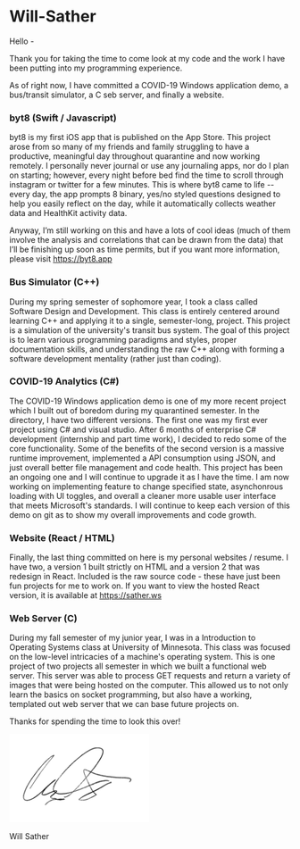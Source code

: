 # Will-Sather

Hello -

Thank you for taking the time to come look at my code and the work I have been putting into my programming experience.  

As of right now, I have committed a COVID-19 Windows application demo, a bus/transit simulator, a C seb server, and finally a website. 

### byt8 (Swift / Javascript)

byt8 is my first iOS app that is published on the App Store.  This project arose from so many of my friends and family struggling to have a productive, meaningful day throughout quarantine and now working remotely.  I personally never journal or use any journaling apps, nor do I plan on starting; however, every night before bed find the time to scroll through instagram or twitter for a few minutes.  This is where byt8 came to life -- every day, the app prompts 8 binary, yes/no styled questions designed to help you easily reflect on the day, while it automatically collects weather data and HealthKit activity data.

Anyway, I’m still working on this and have a lots of cool ideas (much of them involve the analysis and correlations that can be drawn from the data) that I’ll be finishing up soon as time permits, but if you want more information, please visit https://byt8.app

### Bus Simulator (C++)

During my spring semester of sophomore year, I took a class called Software Design and Development. This class is entirely centered around learning C++ and applying it to a single, semester-long, project.  This project is a simulation of the university's transit bus system.  The goal of this project is to learn various programming paradigms and styles, proper documentation skills, and understanding the raw C++  along with forming a software development mentality (rather just than coding). 


### COVID-19 Analytics (C#)

The COVID-19 Windows application demo is one of my more recent project which I built out of boredom during my quarantined semester.  In the directory, I have two different versions.  The first one was my first ever project using C# and visual studio.  After 6 months of enterprise C# development (internship and part time work), I decided to redo some of the core functionality.  Some of the benefits of the second version is a massive runtime improvement, implemented a API consumption using JSON, and just overall better file management and code health.  This project has been an ongoing one and I will continue to upgrade it as I have the time.  I am now working on implementing feature to change specified state, asynchonrous loading with UI toggles, and overall a cleaner more usable user interface that meets Microsoft's standards.  I will continue to keep each version of this demo on git as to show my overall improvements and code growth.  


### Website (React / HTML)

Finally, the last thing committed on here is my personal websites / resume.  I have two, a version 1 built strictly on HTML and a version 2 that was redesign in React.  Included is the raw source code - these have just been fun projects for me to work on. If you want to view the hosted React version, it is available at https://sather.ws


### Web Server (C)

During my fall semester of my junior year, I was in a Introduction to Operating Systems class at University of Minnesota. This class was focused on the low-level intricacies of a machine's operating system.  This is one project of two projects all semester in which we built a functional web server.  This server was able to process GET requests and return a variety of images that were being hosted on the computer.  This allowed us to not only learn the basics on socket programming, but also have a working, templated out web server that we can base future projects on.  

Thanks for spending the time to look this over!

<img src="HTML/images/signature.png" width=250>

Will Sather